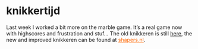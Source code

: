 <!--
  id: 225
  date: 2006-04-11
  modified: 2006-04-11
  slug: knikkertijd-2
  type: post
  excerpt: <p>Last week I worked a bit more on the marble game. It&#8217;s a real game now with highscores and frustration and stuf&#8230; The old knikkeren is still here, the new and improved knikkeren can be found at shapers.nl.</p>
  categories: Flash, game, ActionScript
  tags: 
  inCv: 
  inPortfolio: 
  dateFrom: 
  dateTo: 
-->

# knikkertijd

<p>Last week I worked a bit more on the marble game. It&#8217;s a real game now with highscores and frustration and stuf&#8230; The old knikkeren is still <a href="javascript:pop('coderef.php?id=631',0,0,525,277)">here</a>, the new and improved knikkeren can be found at <a href="http://www.shapers.nl" target="_new" style="color:#f60;">shapers.nl</a>.</p>
